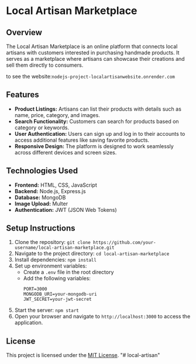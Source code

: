 # Local Artisan Marketplace

## Overview

The Local Artisan Marketplace is an online platform that connects local artisans with customers interested in purchasing handmade products. It serves as a marketplace where artisans can showcase their creations and sell them directly to consumers.

to see the website:`nodejs-project-localartisanwebsite.onrender.com`

## Features

- **Product Listings:** Artisans can list their products with details such as name, price, category, and images.
- **Search Functionality:** Customers can search for products based on category or keywords.
- **User Authentication:** Users can sign up and log in to their accounts to access additional features like saving favorite products.
- **Responsive Design:** The platform is designed to work seamlessly across different devices and screen sizes.

## Technologies Used

- **Frontend:** HTML, CSS, JavaScript
- **Backend:** Node.js, Express.js
- **Database:** MongoDB
- **Image Upload:** Multer
- **Authentication:** JWT (JSON Web Tokens)

## Setup Instructions

1. Clone the repository: `git clone https://github.com/your-username/local-artisan-marketplace.git`
2. Navigate to the project directory: `cd local-artisan-marketplace`
3. Install dependencies: `npm install`
4. Set up environment variables:
   - Create a `.env` file in the root directory
   - Add the following variables:
     ```
     PORT=3000
     MONGODB_URI=your-mongodb-uri
     JWT_SECRET=your-jwt-secret
     ```
5. Start the server: `npm start`
6. Open your browser and navigate to `http://localhost:3000` to access the application.



## License

This project is licensed under the [MIT License](https://opensource.org/licenses/MIT).
"# local-artisan" 
